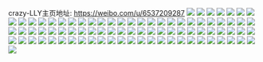 crazy-LLY主页地址: https://weibo.com/u/6537209287 
![](https://wx4.sinaimg.cn/mw2000/0078psLtly1h8oh6zk3elj30u0140nas.jpg) 
![](https://wx4.sinaimg.cn/mw2000/0078psLtly1h8juodh611j3340340nph.jpg) 
![](https://wx4.sinaimg.cn/mw2000/0078psLtly1h8jupx2n4uj3340340u11.jpg) 
![](https://wx4.sinaimg.cn/mw2000/0078psLtly1h8juq86mkfj33403404qu.jpg) 
![](https://wx4.sinaimg.cn/mw2000/0078psLtly1h8jumfnzp6j33403401l2.jpg) 
![](https://wx4.sinaimg.cn/mw2000/0078psLtly1h8juq3m9xoj3340340e85.jpg) 
![](https://wx4.sinaimg.cn/mw2000/0078psLtly1h8juqcgt2bj32801o04qr.jpg) 
![](https://wx4.sinaimg.cn/mw2000/0078psLtly1h8juqgei5rj32801o04qr.jpg) 
![](https://wx4.sinaimg.cn/mw2000/0078psLtly1h8juqiqszwj31o0280x6q.jpg) 
![](https://wx4.sinaimg.cn/mw2000/0078psLtly1h8juql7s2qj31o0280npf.jpg) 
![](https://wx4.sinaimg.cn/mw2000/0078psLtly1h8juqlrm6fj30zo256ds8.jpg) 
![](https://wx4.sinaimg.cn/mw2000/0078psLtly1h8jfzvejz0j3340340u0y.jpg) 
![](https://wx4.sinaimg.cn/mw2000/0078psLtly1h8ex01qp75j33402c01kz.jpg) 
![](https://wx4.sinaimg.cn/mw2000/0078psLtly1h8ex0im0sfj33402c0u0z.jpg) 
![](https://wx4.sinaimg.cn/mw2000/0078psLtly1h8ex0qv8qkj32h335s4qr.jpg) 
![](https://wx4.sinaimg.cn/mw2000/0078psLtly1h8ex0zvnt3j32c0340x6t.jpg) 
![](https://wx4.sinaimg.cn/mw2000/0078psLtly1h8ex13hsgjj33402c07wk.jpg) 
![](https://wx4.sinaimg.cn/mw2000/0078psLtly1h8ex17qm9nj33402c04qs.jpg) 
![](https://wx4.sinaimg.cn/mw2000/0078psLtly1h85w8q8babj33402c0x6u.jpg) 
![](https://wx4.sinaimg.cn/mw2000/0078psLtly1h85w8sjncjj33402c07wo.jpg) 
![](https://wx4.sinaimg.cn/mw2000/0078psLtly1h85w8ueek9j31o0280npf.jpg) 
![](https://wx4.sinaimg.cn/mw2000/0078psLtly1h85w8oalf3j31o02807wk.jpg) 
![](https://wx4.sinaimg.cn/mw2000/0078psLtly1h85w8vtg9dj31o02804qs.jpg) 
![](https://wx4.sinaimg.cn/mw2000/0078psLtly1h85w8xuicsj33403401l2.jpg) 
![](https://wx4.sinaimg.cn/mw2000/0078psLtly1h85w9rzk27j32c03407wn.jpg) 
![](https://wx4.sinaimg.cn/mw2000/0078psLtly1h85wa9u7psj33402c0hdx.jpg) 
![](https://wx4.sinaimg.cn/mw2000/0078psLtly1h85wa7r6u5j32c0340e87.jpg) 
![](https://wx4.sinaimg.cn/mw2000/0078psLtly1h7le27sdu7j32c0340npi.jpg) 
![](https://wx4.sinaimg.cn/mw2000/0078psLtly1h7le25a6yxj32c0340kjq.jpg) 
![](https://wx4.sinaimg.cn/mw2000/0078psLtly1h7le4jvu4uj33402c0npi.jpg) 
![](https://wx4.sinaimg.cn/mw2000/0078psLtly1h7le2czqilj32c0340npi.jpg) 
![](https://wx4.sinaimg.cn/mw2000/0078psLtly1h7le44dujgj31o0280kjm.jpg) 
![](https://wx4.sinaimg.cn/mw2000/0078psLtly1h7le46xvk3j31o0280hdu.jpg) 
![](https://wx4.sinaimg.cn/mw2000/0078psLtly1h7le42lssoj32c0340qv5.jpg) 
![](https://wx4.sinaimg.cn/mw2000/0078psLtly1h7le482zwnj31o0280000.jpg) 
![](https://wx4.sinaimg.cn/mw2000/0078psLtly1h7le49c69wj31o0280x6p.jpg) 
![](https://wx4.sinaimg.cn/mw2000/0078psLtly1h7le4ai4kmj31o02804qq.jpg) 
![](https://wx4.sinaimg.cn/mw2000/0078psLtly1h7le414aznj32c03407wj.jpg) 
![](https://wx4.sinaimg.cn/mw2000/0078psLtly1h7le4bju74j32c03404qr.jpg) 
![](https://wx4.sinaimg.cn/mw2000/0078psLtly1h79tpm91lij32c0340nhh.jpg) 
![](https://wx4.sinaimg.cn/mw2000/0078psLtly1h79tpo6uiej32c03404pg.jpg) 
![](https://wx4.sinaimg.cn/mw2000/0078psLtly1h79tpqbvopj32c0340x6s.jpg) 
![](https://wx4.sinaimg.cn/mw2000/0078psLtly1h79tpkcd5qj32c03407u2.jpg) 
![](https://wx4.sinaimg.cn/mw2000/0078psLtly1h79tps6hr1j32c0340ww3.jpg) 
![](https://wx4.sinaimg.cn/mw2000/0078psLtly1h79tpti82oj32c03407wi.jpg) 
![](https://wx4.sinaimg.cn/mw2000/0078psLtly1h6pvk4962dj335s23ux6v.jpg) 
![](https://wx4.sinaimg.cn/mw2000/0078psLtly1h6pvk7nw6lj32801o016u.jpg) 
![](https://wx4.sinaimg.cn/mw2000/0078psLtly1h6pvkc0gd3j33432c0e81.jpg) 
![](https://wx4.sinaimg.cn/mw2000/0078psLtly1h6pvkfnggzj33402bxqv7.jpg) 
![](https://wx4.sinaimg.cn/mw2000/0078psLtly1h6pvkikhlyj31o0280qv6.jpg) 
![](https://wx4.sinaimg.cn/mw2000/0078psLtly1h6pvkpbrbsj335s23u1l4.jpg) 
![](https://wx4.sinaimg.cn/mw2000/0078psLtly1h6pvksvexvj31o0280hdv.jpg) 
![](https://wx4.sinaimg.cn/mw2000/0078psLtly1h6pvjxzhshj31o0280b29.jpg) 
![](https://wx4.sinaimg.cn/mw2000/0078psLtly1h6pvkvti08j31o02807wh.jpg) 
![](https://wx4.sinaimg.cn/mw2000/0078psLtly1h6pvll5v14j323v35sx6t.jpg) 
![](https://wx4.sinaimg.cn/mw2000/0078psLtly1h6pvlqoo06j32c0340hdt.jpg) 
![](https://wx4.sinaimg.cn/mw2000/0078psLtly1h6pvmjw7foj334022nu0x.jpg) 
![](https://wx4.sinaimg.cn/mw2000/0078psLtly1h6pvmoy6tfj323u35s4qt.jpg) 
![](https://wx4.sinaimg.cn/mw2000/0078psLtly1h6pvmvqgq5j323v35su13.jpg) 
![](https://wx4.sinaimg.cn/mw2000/0078psLtly1h6pvn2nfnvj322o340qva.jpg) 
![](https://wx4.sinaimg.cn/mw2000/0078psLtly1h6oos2reh9j31o0280b29.jpg) 
![](https://wx4.sinaimg.cn/mw2000/0078psLtly1h6ooskzz4bj31o0280npd.jpg) 
![](https://wx4.sinaimg.cn/mw2000/0078psLtly1h6oosnf7erj31o0280e82.jpg) 
![](https://wx4.sinaimg.cn/mw2000/0078psLtly1h6oosp495yj31o0280e81.jpg) 
![](https://wx4.sinaimg.cn/mw2000/0078psLtly1h6oot24ceyj33402c01l0.jpg) 
![](https://wx4.sinaimg.cn/mw2000/0078psLtly1h6oot50ll1j32c0340npe.jpg) 
![](https://wx4.sinaimg.cn/mw2000/0078psLtly1h6ootc10hhj31o0280hdu.jpg) 
![](https://wx4.sinaimg.cn/mw2000/0078psLtly1h6oou1af7oj32c0340kjm.jpg) 
![](https://wx4.sinaimg.cn/mw2000/0078psLtly1h6ooudvgttj32c03404qp.jpg) 
![](https://wx4.sinaimg.cn/mw2000/0078psLtly1h6oouq3ggmj32pp340u10.jpg) 
![](https://wx4.sinaimg.cn/mw2000/0078psLtly1h6oous7ig7j32pp340qv6.jpg) 
![](https://wx4.sinaimg.cn/mw2000/0078psLtgy1h69ypt9uepj33402c0e81.jpg) 
![](https://wx4.sinaimg.cn/mw2000/0078psLtgy1h69ypwdd66j30u0140dri.jpg) 
![](https://wx4.sinaimg.cn/mw2000/0078psLtgy1h69ypr4yxyj33402c0do4.jpg) 
![](https://wx4.sinaimg.cn/mw2000/0078psLtgy1h69yp6vg7vj31ju27wacf.jpg) 
![](https://wx4.sinaimg.cn/mw2000/0078psLtgy1h68s7cqo0yj31o0280u0x.jpg) 
![](https://wx4.sinaimg.cn/mw2000/0078psLtgy1h68s7nx3esj32d51rwkjs.jpg) 
![](https://wx4.sinaimg.cn/mw2000/0078psLtly1h57bfsd22dj31o0280u0x.jpg) 
![](https://wx4.sinaimg.cn/mw2000/0078psLtly1h57bfv09lmj32ca3407wj.jpg) 
![](https://wx4.sinaimg.cn/mw2000/0078psLtly1h51wrxa2s6j31ls27x7wi.jpg) 
![](https://wx4.sinaimg.cn/mw2000/0078psLtly1h51wryz6qoj31o0280hdu.jpg) 
![](https://wx4.sinaimg.cn/mw2000/0078psLtly1h51ws0u6exj31o0280npe.jpg) 
![](https://wx4.sinaimg.cn/mw2000/0078psLtly1h51ws2th2bj31o0280e82.jpg) 
